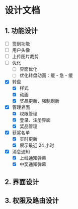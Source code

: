 # 设计文档

## 1. 功能设计

- [ ] 签到功能
- [ ] 用户头像
- [ ] 上传图片裁剪
- [ ] 优化
  - [ ] 界面优化
  - [ ]  优化转盘动画：缓 - 急 - 缓
- [x] 转盘
  - [x]  样式
  - [x]  动画
  - [x]  奖品更新，强制刷新
- [x] 管理界面
  - [x] 权限管理
  - [x] 登录、注册界面
  - [x] 奖品管理
- [x] 获奖名单
  - [x] 实时更新
  - [x] 展示最近 24 小时
- [x] 消息通知
  - [x] 上线通知弹幕
  - [x] 中奖通知弹幕

## 2. 界面设计

## 3. 权限及路由设计

